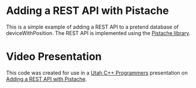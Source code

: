 # Adding a REST API with Pistache

This is a simple example of adding a REST API to a pretend database
of deviceWithPosition.  The REST API is implemented using the [Pistache library](https://github.com/pistacheio/pistache).

# Video Presentation

This code was created for use in a [Utah C++ Programmers](https://www.meetup.com/utah-cpp-programmers/) presentation on [Adding a REST API with Pistache](https://www.youtube.com/watch?v=9BCO5W_Kw3Q).
